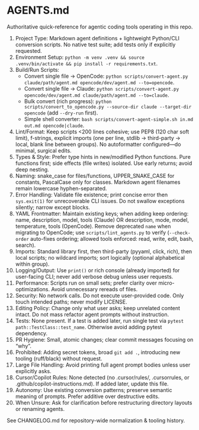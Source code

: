# AGENTS.md

Authoritative quick-reference for agentic coding tools operating in this repo.

1. Project Type: Markdown agent definitions + lightweight Python/CLI conversion scripts. No native test suite; add tests only if explicitly requested.
2. Environment Setup: `python -m venv .venv && source .venv/bin/activate && pip install -r requirements.txt`.
3. Build/Run Scripts:
   - Convert single file → OpenCode: `python scripts/convert-agent.py claude/path/agent.md opencode/dev/agent.md --to=opencode`.
   - Convert single file → Claude: `python scripts/convert-agent.py opencode/dev/agent.md claude/path/agent.md --to=claude`.
   - Bulk convert (rich progress): `python scripts/convert_to_opencode.py --source-dir claude --target-dir opencode` (add `--dry-run` first).
   - Simple shell converter: `bash scripts/convert-agent-simple.sh in.md out.md opencode|claude`.
4. Lint/Format: Keep scripts <200 lines cohesive; use PEP8 (120 char soft limit), f-strings, explicit imports (one per line, stdlib → third-party → local, blank line between groups). No autoformatter configured—do minimal, surgical edits.
5. Types & Style: Prefer type hints in new/modified Python functions. Pure functions first; side effects (file writes) isolated. Use early returns; avoid deep nesting.
6. Naming: snake_case for files/functions, UPPER_SNAKE_CASE for constants, PascalCase only for classes. Markdown agent filenames remain lowercase hyphen-separated.
7. Error Handling: Validate file existence; print concise error then `sys.exit(1)` for unrecoverable CLI issues. Do not swallow exceptions silently; narrow except blocks.
8. YAML Frontmatter: Maintain existing keys; when adding keep ordering: name, description, model, tools (Claude) OR description, mode, model, temperature, tools (OpenCode). Remove deprecated `name` when migrating to OpenCode; use `scripts/lint_agents.py` to verify (`--check-order` auto-fixes ordering; allowed tools enforced: read, write, edit, bash, search).
9. Imports: Standard library first, then third-party (pyyaml, click, rich), then local scripts; no wildcard imports; sort logically (optional alphabetical within group).
10. Logging/Output: Use `print()` or rich console (already imported) for user-facing CLI; never add verbose debug unless user requests.
11. Performance: Scripts run on small sets; prefer clarity over micro-optimizations. Avoid unnecessary rereads of files.
12. Security: No network calls. Do not execute user-provided code. Only touch intended paths; never modify LICENSE.
13. Editing Policy: Change only what user asks; keep unrelated content intact. Do not mass refactor agent prompts without instruction.
14. Tests: None present. If a test is added later, run single test via `pytest path::TestClass::test_name`. Otherwise avoid adding pytest dependency.
15. PR Hygiene: Small, atomic changes; clear commit messages focusing on “why”.
16. Prohibited: Adding secret tokens, broad `git add .`, introducing new tooling (ruff/black) without request.
17. Large File Handling: Avoid printing full agent prompt bodies unless user explicitly asks.
18. Cursor/Copilot Rules: None detected (no .cursor/rules/, .cursorrules, or .github/copilot-instructions.md). If added later, update this file.
19. Autonomy: Use existing conversion patterns; preserve semantic meaning of prompts. Prefer additive over destructive edits.
20. When Unsure: Ask for clarification before restructuring directory layouts or renaming agents.

See CHANGELOG.md for repository-wide normalization & tooling history.
